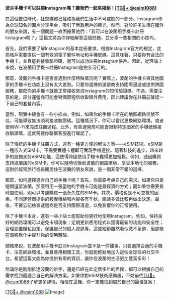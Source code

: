 **波兰手機卡可以註冊Instagram嗎？讓我們一起來揭秘！[[TG💪+ @esim1088](https://t.me/s/esim1088)]**

在這個數位時代，社交媒體已經成為我們生活中不可或缺的一部分。Instagram作為全球知名的圖片分享平台，吸引了無數用戶的目光。然而，對於許多生活在國外的朋友來說，有一個問題一直困擾著他們：「我可以在波蘭用手機卡註冊Instagram嗎？」這篇文將為你詳細解答這個問題，並分享一些相關的小技巧。

首先，我們需要了解Instagram的基本註冊要求。根據Instagram官方的規定，註冊帳戶需要提供一個有效的電子郵件地址和手機號碼。這意味著，只要你有合法的手機卡，並且能夠接收驗證碼，就可以成功註冊Instagram帳戶。因此，從理論上來說，在波蘭用手機卡註冊Instagram是完全可行的。

那麼，波蘭的手機卡是否會遇到什麼特殊情況呢？實際上，波蘭的手機卡與其他國家的手機卡在功能上沒有太大差別。只要你選擇的運營商支持國際漫遊或提供跨國服務，那麼你的手機卡就能正常接收來自Instagram的短信驗證碼。不過，需要注意的是，部分運營商可能會對國際短信收取額外費用，因此建議你在註冊前確認一下自己的套餐內容。

當然，現實中總會有一些小插曲。例如，如果你的手機卡所在的地區網路信號不佳，可能導致無法順利接收驗證碼。這種情況下，你可以嘗試更換網路環境，或者使用Wi-Fi來完成註冊過程。此外，有些運營商可能會限制特定國家的手機號碼接收驗證碼，這就需要你聯繫客服進行確認了。

除了傳統的手機卡註冊方式，還有一種更方便的解決方案——eSIM技術。eSIM是一種嵌入式SIM卡，不需要實體卡槽即可實現手機連接。隨著科技的進步，越來越多的設備支持eSIM功能，這使得跨國使用手機卡變得更加輕鬆。例如，通過購買支持波蘭語的eSIM卡，你可以隨時切換到波蘭的網路環境，享受本地化的服務。這對於經常旅行或長期居住在波蘭的朋友來說，是一個非常不錯的選擇。

那麼，如何選擇適合自己的手機卡呢？首先，你需要考慮自己的需求。如果你只是短期逗留波蘭，那麼租用一張當地的手機卡可能是最經濟的方式；而如果你需要長時間使用，則可以考慮購買一張永久性的SIM卡。其次，價格也是不可忽視的因素。不同運營商提供的套餐價格和內容各有千秋，建議多做比較再做出決定。最後，不要忘記檢查運營商是否支持國際漫遊，以免影響你的正常使用。

除了手機卡本身，還有一些小貼士能幫助你更好地使用Instagram。例如，保持良好的網路環境可以避免卡頓現象；定期更新應用程式以獲得最新的功能和安全性；合理設置隱私設定，保護自己的個人資訊等。這些細節雖然看似微不足道，但卻能在潛移默化中提升你的使用體驗。

總結來說，在波蘭用手機卡註冊Instagram並不是一件難事。只要選擇合適的手機卡，注意網路環境，並且善用相關工具，你就能輕鬆地加入這個全球性的社交平台。希望這篇文能為你提供有用的資訊，讓你在波蘭的生活更加豐富多彩！

無論你是剛剛抵達波蘭的新手，還是已經在此定居多年的居民，都可以根據自己的需求找到最適合自己的解決方案。如果你對eSIM技術感興趣，不妨前往[TG💪+ @esim1088](https://t.me/s/esim1088)了解更多詳情。相信在這裡，你一定能找到屬於自己的最佳答案！

[[TG💪+ @esim1088](https://t.me/s/esim1088) ![Image](https://i.postimg.cc/4NQfJmqS/Snipaste-2025-05-13-00-14-12.png)]